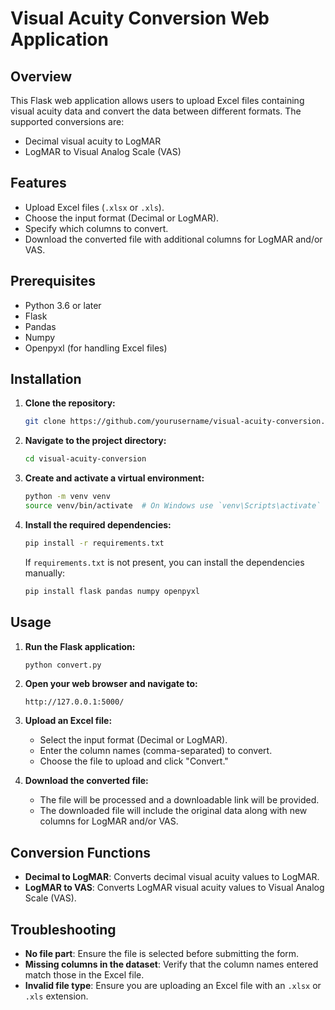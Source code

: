 # Visual Acuity Conversion Web Application

## Overview

This Flask web application allows users to upload Excel files containing visual acuity data and convert the data between different formats. The supported conversions are:
- Decimal visual acuity to LogMAR
- LogMAR to Visual Analog Scale (VAS)

## Features

- Upload Excel files (`.xlsx` or `.xls`).
- Choose the input format (Decimal or LogMAR).
- Specify which columns to convert.
- Download the converted file with additional columns for LogMAR and/or VAS.

## Prerequisites

- Python 3.6 or later
- Flask
- Pandas
- Numpy
- Openpyxl (for handling Excel files)

## Installation

1. **Clone the repository:**

   ```bash
   git clone https://github.com/yourusername/visual-acuity-conversion.git
   ```

2. **Navigate to the project directory:**

   ```bash
   cd visual-acuity-conversion
   ```

3. **Create and activate a virtual environment:**

   ```bash
   python -m venv venv
   source venv/bin/activate  # On Windows use `venv\Scripts\activate`
   ```

4. **Install the required dependencies:**

   ```bash
   pip install -r requirements.txt
   ```

   If `requirements.txt` is not present, you can install the dependencies manually:

   ```bash
   pip install flask pandas numpy openpyxl
   ```

## Usage

1. **Run the Flask application:**

   ```bash
   python convert.py
   ```

2. **Open your web browser and navigate to:**

   ```
   http://127.0.0.1:5000/
   ```

3. **Upload an Excel file:**

   - Select the input format (Decimal or LogMAR).
   - Enter the column names (comma-separated) to convert.
   - Choose the file to upload and click "Convert."

4. **Download the converted file:**

   - The file will be processed and a downloadable link will be provided.
   - The downloaded file will include the original data along with new columns for LogMAR and/or VAS.

## Conversion Functions

- **Decimal to LogMAR**: Converts decimal visual acuity values to LogMAR.
- **LogMAR to VAS**: Converts LogMAR visual acuity values to Visual Analog Scale (VAS).

## Troubleshooting

- **No file part**: Ensure the file is selected before submitting the form.
- **Missing columns in the dataset**: Verify that the column names entered match those in the Excel file.
- **Invalid file type**: Ensure you are uploading an Excel file with an `.xlsx` or `.xls` extension.
